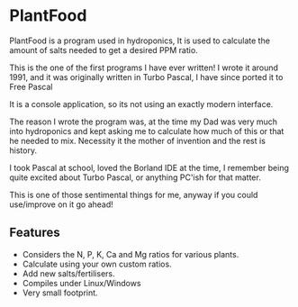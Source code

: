 # PlantFood

PlantFood is a program used in hydroponics, It is used to calculate the amount of salts needed to get a desired PPM ratio.

This is the one of the first programs I have ever written! I wrote it around 1991, and it was originally written in Turbo Pascal, I have since ported it to Free Pascal

It is a console application, so its not using an exactly modern interface.

The reason I wrote the program was, at the time my Dad was very much into hydroponics and kept asking me to calculate how much of this or that he needed to mix. Necessity it the mother of invention and the rest is history.

I took Pascal at school, loved the Borland IDE at the time, I remember being quite excited about Turbo Pascal, or anything PC'ish for that matter.

This is one of those sentimental things for me, anyway if you could use/improve on it go ahead!

## Features

* Considers the N, P, K, Ca and Mg ratios for various plants.
* Calculate using your own custom ratios.
* Add new salts/fertilisers.
* Compiles under Linux/Windows
* Very small footprint.
